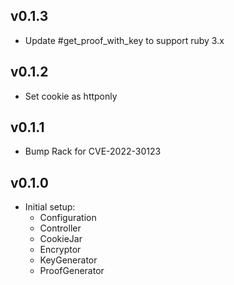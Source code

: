 ## v0.1.3
 - Update #get_proof_with_key to support ruby 3.x

## v0.1.2
 - Set cookie as httponly

## v0.1.1
 - Bump Rack for CVE-2022-30123

## v0.1.0
 - Initial setup:
   - Configuration
   - Controller
   - CookieJar
   - Encryptor
   - KeyGenerator
   - ProofGenerator
